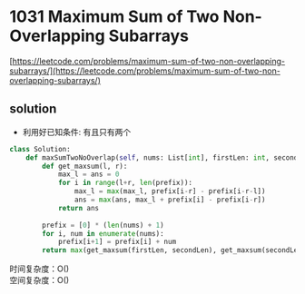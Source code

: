 # 1031 Maximum Sum of Two Non-Overlapping Subarrays
[https://leetcode.com/problems/maximum-sum-of-two-non-overlapping-subarrays/](https://leetcode.com/problems/maximum-sum-of-two-non-overlapping-subarrays/)


## solution

- 利用好已知条件: 有且只有两个

```python
class Solution:
    def maxSumTwoNoOverlap(self, nums: List[int], firstLen: int, secondLen: int) -> int:
        def get_maxsum(l, r):
            max_l = ans = 0
            for i in range(l+r, len(prefix)):
                max_l = max(max_l, prefix[i-r] - prefix[i-r-l])
                ans = max(ans, max_l + prefix[i] - prefix[i-r])
            return ans
        
        prefix = [0] * (len(nums) + 1)
        for i, num in enumerate(nums):
            prefix[i+1] = prefix[i] + num
        return max(get_maxsum(firstLen, secondLen), get_maxsum(secondLen, firstLen))        
```
时间复杂度：O() <br>
空间复杂度：O()
